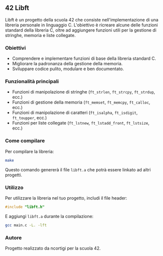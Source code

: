 ## 42 Libft

Libft è un progetto della scuola 42 che consiste nell'implementazione di una libreria personale in linguaggio C. L'obiettivo è ricreare alcune delle funzioni standard della libreria C, oltre ad aggiungere funzioni utili per la gestione di stringhe, memoria e liste collegate.

### Obiettivi

- Comprendere e implementare funzioni di base della libreria standard C.
- Migliorare la padronanza della gestione della memoria.
- Sviluppare codice pulito, modulare e ben documentato.

### Funzionalità principali

- Funzioni di manipolazione di stringhe (`ft_strlen`, `ft_strcpy`, `ft_strdup`, ecc.)
- Funzioni di gestione della memoria (`ft_memset`, `ft_memcpy`, `ft_calloc`, ecc.)
- Funzioni di manipolazione di caratteri (`ft_isalpha`, `ft_isdigit`, `ft_toupper`, ecc.)
- Funzioni per liste collegate (`ft_lstnew`, `ft_lstadd_front`, `ft_lstsize`, ecc.)

### Come compilare

Per compilare la libreria:

```bash
make
```

Questo comando genererà il file `libft.a` che potrà essere linkato ad altri progetti.

### Utilizzo

Per utilizzare la libreria nel tuo progetto, includi il file header:

```c
#include "libft.h"
```

E aggiungi `libft.a` durante la compilazione:

```bash
gcc main.c -L. -lft
```

### Autore

Progetto realizzato da ncortigi per la scuola 42.
